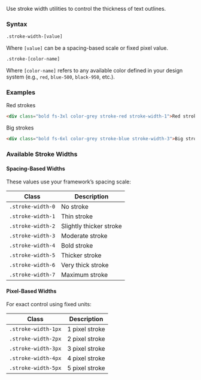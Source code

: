 Use stroke width utilities to control the thickness of text outlines. 

### Syntax

```html
.stroke-width-[value]
```

Where `[value]` can be a spacing-based scale or fixed pixel value.

```html
.stroke-[color-name]
```

Where `[color-name]` refers to any available color defined in your design system (e.g., `red`, `blue-500`, `black-950`, etc.).




### Examples


<div class="bold fs-3xl color-grey stroke-red stroke-width-1 mt-4">Red strokes</div>

```html
<div class="bold fs-3xl color-grey stroke-red stroke-width-1">Red strokes</div>
```

<div class="bold fs-6xl color-grey stroke-blue stroke-width-3 mt-3">Big strokes</div>

```html
<div class="bold fs-6xl color-grey stroke-blue stroke-width-3">Big strokes</div>
```


### Available Stroke Widths

#### Spacing-Based Widths

These values use your framework’s spacing scale:

| Class             | Description             |
| ----------------- | ----------------------- |
| `.stroke-width-0` | No stroke               |
| `.stroke-width-1` | Thin stroke             |
| `.stroke-width-2` | Slightly thicker stroke |
| `.stroke-width-3` | Moderate stroke         |
| `.stroke-width-4` | Bold stroke             |
| `.stroke-width-5` | Thicker stroke          |
| `.stroke-width-6` | Very thick stroke       |
| `.stroke-width-7` | Maximum stroke          |

#### Pixel-Based Widths

For exact control using fixed units:

| Class               |  Description    |
| ------------------- |  -------------- |
| `.stroke-width-1px` |  1 pixel stroke |
| `.stroke-width-2px` |  2 pixel stroke |
| `.stroke-width-3px` |  3 pixel stroke |
| `.stroke-width-4px` |  4 pixel stroke |
| `.stroke-width-5px` |  5 pixel stroke |


